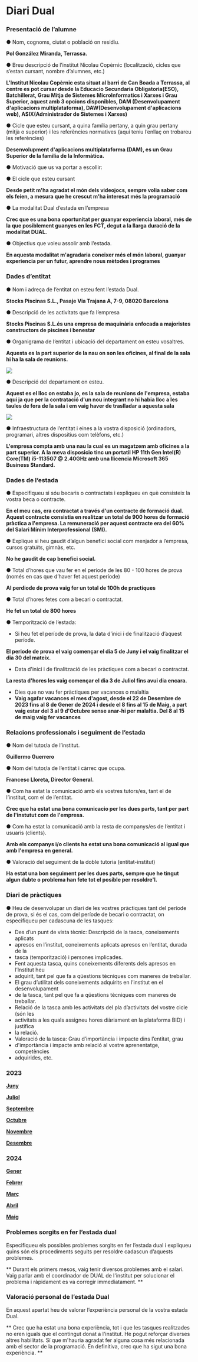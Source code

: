 # Diari Dual

### Presentació de l’alumne
● Nom, cognoms, ciutat o població on residiu.  

**Pol González Miranda, Terrassa.**

● Breu descripció de l’institut Nicolau Copèrnic (localització, cicles que s’estan cursant,
nombre d’alumnes, etc.)

**L'Institut Nicolau Copèrnic esta situat al barri de Can Boada a Terrassa, al centre es pot cursar desde la Educacio Secundaria Obligatoria(ESO), Batchillerat, Grau Mitja de Sistemes MicroInformatics i Xarxes i Grau Superior, aquest amb 3 opcions disponibles, DAM (Desenvolupament d'aplicacions multiplataforma), DAW(Desenvolupament d'aplicacions web), ASIX(Administrador de Sistemes i Xarxes)**

● Cicle que esteu cursant, a quina família pertany, a quin grau pertany (mitjà o
superior) i les referències normatives (aquí teniu l’enllaç on trobareu les
referències)

**Desenvolupment d'aplicacions multiplataforma (DAM), es un Grau Superior de la familia de la Informàtica.**

● Motivació que us va portar a escollir:

 ● El cicle que esteu cursant

 **Desde petit m'ha agradat el món dels videojocs, sempre volia saber com els feien, a mesura que he crescut m'ha interesat més la programació**

 ● La modalitat Dual d’estada en l’empresa

  **Crec que es una bona oportunitat per guanyar experiencia laboral, més de la que posiblement guanyes en les FCT, degut a la llarga duració de la modalitat DUAL.**

● Objectius que voleu assolir amb l’estada.

**En aquesta modalitat m'agradaria coneixer més el món laboral, guanyar experiencia per un futur, aprendre nous mètodes i programes**


### Dades d’entitat
● Nom i adreça de l’entitat on esteu fent l’estada Dual.

**Stocks Piscinas S.L., Pasaje Via Trajana A, 7-9, 08020 Barcelona**

● Descripció de les activitats que fa l’empresa

**Stocks Piscinas S.L.és una empresa de maquinària enfocada a majoristes constructors de piscines i benestar**

● Organigrama de l’entitat i ubicació del departament on esteu vosaltres.

**Aquesta es la part superior de la nau on son les oficines, al final de la sala hi ha la sala de reunions.**

![](https://i.gyazo.com/2cc6f19d45d2f6ad1eb08897664b616d.jpg)

● Descripció del departament on esteu.

**Aquest es el lloc on estaba jo, es la sala de reunions de l'empresa, estaba aqui ja que per la contratació d'un nou integrant no hi habia lloc a les taules de fora de la sala i em vaig haver de traslladar a aquesta sala**

![](https://i.gyazo.com/abc7d4c05c37ea60aa584d2dbbea3223.jpg)

● Infraestructura de l’entitat i eines a la vostra disposició (ordinadors, programari, altres
dispositius com telèfons, etc.)


**L'empresa compta amb una nau la cual es un magatzem amb oficines a la part superior. A la meva disposicio tinc un portatil HP 11th Gen Intel(R) Core(TM) i5-1135G7 @ 2.40GHz amb una llicencia Microsoft 365 Business Standard.**


### Dades de l’estada
● Especifiqueu si sóu becaris o contractats i expliqueu en què consisteix la vostra beca o
contracte.

**En el meu cas, era contractat a través d'un contracte de formació dual. Aquest contracte consistia en realitzar un total de 900 hores de formació pràctica a l'empresa. La remuneració per aquest contracte era del 60% del Salari Mínim Interprofessional (SMI).**

● Explique si heu gaudit d’algun benefici social com menjador a l’empresa, cursos
gratuïts, gimnàs, etc.

**No he gaudit de cap benefici social.**

● Total d’hores que vau fer en el període de les 80 - 100 hores de prova (només en cas
que d’haver fet aquest període)

**Al perdiode de prova vaig fer un total de 100h de practiques**

● Total d’hores fetes com a becari o contractat.

**He fet un total de 800 hores**

● Temporització de l’estada:
- 	 Si heu fet el període de prova, la data d’inici i de finalització d’aquest període.
  
  **El periode de prova el vaig començar el dia 5 de Juny i el vaig finalitzar el dia 30 del mateix.**

- 	 Data d'inici i de finalització de les pràctiques com a becari o contractat.
    
  **La resta d'hores les vaig començar el dia 3 de Juliol fins avui dia encara.**
  	 
- 	 Dies que no vau fer pràctiques per vacances o malaltia
- 	 
  **Vaig agafar vacances el mes d'agost, desde el 22 de Desembre de 2023 fins al 8 de Gener de 2024 i desde el 8 fins al 15 de Maig, a part vaig estar del 3 al 9 d'Octubre sense anar-hi per malaltia. Del 8 al 15 de maig vaig fer vacances**


### Relacions professionals i seguiment de l’estada

● Nom del tutor/a de l’institut.

**Guillermo Guerrero**

● Nom del tutor/a de l’entitat i càrrec que ocupa.

**Francesc Lloreta, Director General.**

● Com ha estat la comunicació amb els vostres tutors/es, tant el de l’institut, com el de
l’entitat.

**Crec que ha estat una bona comunicacio per les dues parts, tant per part de l'instutut com de l'empresa.**

● Com ha estat la comunicació amb la resta de companys/es de l’entitat i usuaris
(clients).

**Amb els companys i/o clients ha estat una bona comunicació al igual que amb l'empresa en general.**

● Valoració del seguiment de la doble tutoria (entitat-institut)

**Ha estat una bon seguiment per les dues parts, sempre que he tingut algun dubte o problema han fete tot el posible per resoldre'l.**


### Diari de pràctiques
● Heu de desenvolupar un diari de les vostres pràctiques tant del període de prova, si és
el cas, com del període de becari o contractat, on especifiqueu per cadascuna de les
tasques:
-  Des d’un punt de vista tècnic: Descripció de la tasca, coneixements aplicats
- apresos en l’institut, coneixements aplicats apresos en l’entitat, durada de la
- tasca (temporització) i persones implicades.
-  Fent aquesta tasca, quins coneixements diferents dels apresos en l’Institut heu
- adquirit, tant pel que fa a qüestions tècniques com maneres de treballar.
-  El grau d’utilitat dels coneixements adquirits en l’institut en el desenvolupament
- de la tasca, tant pel que fa a qüestions tècniques com maneres de treballar.
-  Relació de la tasca amb les activitats del pla d’activitats del vostre cicle (són les
- activitats a les quals assigneu hores diàriament en la plataforma BID) i justifica
- la relació.
-  Valoració de la tasca: Grau d’importància i impacte dins l’entitat, grau
- d'importància i impacte amb relació al vostre aprenentatge, competències
- adquirides, etc.

### 2023                                                                           

**[Juny](https://github.com/pgonzaalez/DiariDual/blob/main/DiariMensual/Juny.md)**

**[Juliol](https://github.com/pgonzaalez/DiariDual/blob/main/DiariMensual/Juliol.md)**

**[Septembre](https://github.com/pgonzaalez/DiariDual/blob/main/DiariMensual/Septembre.md)**

**[Octubre](https://github.com/pgonzaalez/DiariDual/blob/main/DiariMensual/Octubre.md)**

**[Novembre](https://github.com/pgonzaalez/DiariDual/blob/main/DiariMensual/Novembre.md)**

**[Desembre](https://github.com/pgonzaalez/DiariDual/blob/main/DiariMensual/Desembre.md)**

 ### 2024

**[Gener](https://github.com/pgonzaalez/DiariDual/blob/main/DiariMensual/Gener.md)**

**[Febrer](https://github.com/pgonzaalez/DiariDual/blob/main/DiariMensual/Febrer.md)**

**[Març](https://github.com/pgonzaalez/DiariDual/blob/main/DiariMensual/Març.md)**

**[Abril](https://github.com/pgonzaalez/DiariDual/blob/main/DiariMensual/Abril.md)**

**[Maig](https://github.com/pgonzaalez/DiariDual/blob/main/DiariMensual/Maig.md)**






### Problemes sorgits en fer l’estada dual
Especifiqueu els possibles problemes sorgits en fer l’estada dual i expliqueu quins són els
procediments seguits per resoldre cadascun d’aquests problemes.

** Durant els primers mesos, vaig tenir diversos problemes amb el salari. Vaig parlar amb el coordinador de DUAL de l'institut per solucionar el problema i ràpidament es va corregir immediatament. **

### Valoració personal de l’estada Dual
En aquest apartat heu de valorar l’experiència personal de la vostra estada Dual.

** Crec que ha estat una bona experiència, tot i que les tasques realitzades no eren iguals que el contingut donat a l'institut. He pogut reforçar diverses altres habilitats. Sí que m'hauria agradat fer alguna cosa més relacionada amb el sector de la programació. En definitiva, crec que ha sigut una bona experiència. **


